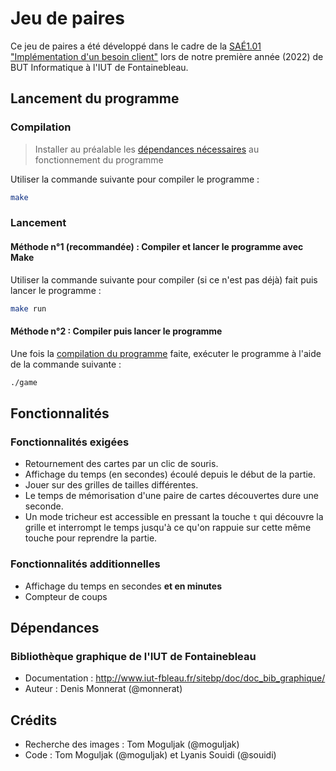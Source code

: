# Jeu de paires
Ce jeu de paires a été développé dans le cadre de la [SAÉ1.01 "Implémentation d'un besoin client"](http://www.iut-fbleau.fr/sitebp/pt11/11_2022/BOV12CD32HOD7GJ5.php) lors de notre première année (2022) de BUT Informatique à l'IUT de Fontainebleau.

## Lancement du programme
### Compilation
> Installer au préalable les [dépendances nécessaires](#dépendances) au fonctionnement du programme

Utiliser la commande suivante pour compiler le programme :
```bash
make
```

### Lancement
#### Méthode n°1 (recommandée) : Compiler et lancer le programme avec Make
Utiliser la commande suivante pour compiler (si ce n'est pas déjà) fait puis lancer le programme :
```bash
make run
```

#### Méthode n°2 : Compiler puis lancer le programme
Une fois la [compilation du programme](#compilation) faite, exécuter le programme à l'aide de la commande suivante :
```bash
./game
```

## Fonctionnalités

### Fonctionnalités exigées
 -   Retournement des cartes par un clic de souris.
 -   Affichage du temps (en secondes) écoulé depuis le début de la partie.
 -   Jouer sur des grilles de tailles différentes.
 -   Le temps de mémorisation d'une paire de cartes découvertes dure une seconde.
 -   Un mode tricheur est accessible en pressant la touche `t` qui découvre la grille et interrompt le temps jusqu'à ce qu'on rappuie sur cette même touche pour reprendre la partie.

### Fonctionnalités additionnelles
 -   Affichage du temps en secondes **et en minutes**
 -   Compteur de coups

## Dépendances
### Bibliothèque graphique de l'IUT de Fontainebleau
 -   Documentation : http://www.iut-fbleau.fr/sitebp/doc/doc_bib_graphique/
 -   Auteur : Denis Monnerat (@monnerat)

## Crédits
 -   Recherche des images : Tom Moguljak (@moguljak)
 -   Code : Tom Moguljak (@moguljak) et Lyanis Souidi (@souidi)